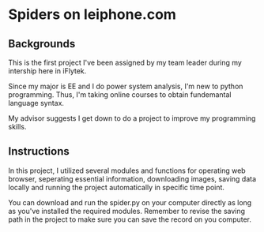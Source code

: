 # Spiders on leiphone.com

## Backgrounds

This is the first project I've been assigned by my team leader during my intership here in iFlytek.

Since my major is EE and I do power system analysis, I'm new to python programming. Thus, I'm taking online courses to obtain fundemantal language syntax.

My advisor suggests I get down to do a project to improve my programming skills.

## Instructions

In this project, I utilized several modules and functions for operating web browser, seperating essential information, downloading images, saving data locally and running the project automatically in specific time point.

You can download and run the spider.py on your computer directly as long as you've installed the required modules. Remember to revise the saving path in the project to make sure you can save the record on you computer.

